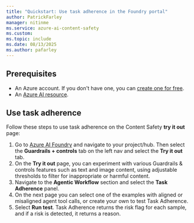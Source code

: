 ```yaml
---
title: "Quickstart: Use task adherence in the Foundry portal"
author: PatrickFarley
manager: nitinme
ms.service: azure-ai-content-safety
ms.custom:
ms.topic: include
ms.date: 08/13/2025
ms.author: pafarley
---
```



## Prerequisites 

- An Azure account. If you don't have one, you can [create one for free](https://azure.microsoft.com/pricing/purchase-options/azure-account?icid=ai-services). 
- An [Azure AI resource](https://ms.portal.azure.com/#view/Microsoft_Azure_ProjectOxford/CognitiveServicesHub/~/AIServices). 


## Use task adherence

Follow these steps to use task adherence on the Content Safety **try it out** page: 

1. Go to [Azure AI Foundry](https://ai.azure.com/?cid=learnDocs) and navigate to your project/hub. Then select the **Guardrails + controls** tab on the left nav and select the **Try it out** tab.
1. On the **Try it out** page, you can experiment with various Guardrails & controls features such as text and image content, using adjustable thresholds to filter for inappropriate or harmful content.
1. Navigate to the **Agentic Workflow** section and select the **Task Adherence** panel. 
1. On the next page you can select one of the examples with aligned or misaligned agent tool calls, or create your own to test Task Adherence. 
1. Select **Run test**. Task Adherence returns the risk flag for each sample, and if a risk is detected, it returns a reason. 

